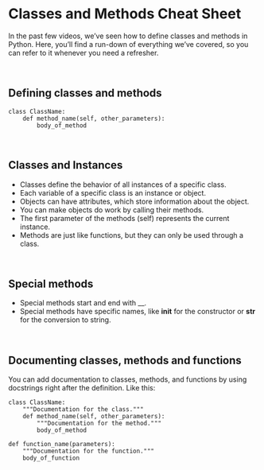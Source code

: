 # Classes and Methods Cheat Sheet
In the past few videos, we’ve seen how to define classes and methods in Python. Here, you’ll find a run-down of everything we’ve covered, so you can refer to it whenever you need a refresher.

<br>

## Defining classes and methods

```
class ClassName:
    def method_name(self, other_parameters):
        body_of_method
```
<br>

## Classes and Instances

* Classes define the behavior of all instances of a specific class.
* Each variable of a specific class is an instance or object.
* Objects can have attributes, which store information about the object.
* You can make objects do work by calling their methods.
* The first parameter of the methods (self) represents the current instance.
* Methods are just like functions, but they can only be used through a class.
<br>

## Special methods

* Special methods start and end with __.
* Special methods have specific names, like __init__ for the constructor or __str__ for the conversion to string.
<br>

## Documenting classes, methods and functions

You can add documentation to classes, methods, and functions by using docstrings right after the definition. Like this:

```
class ClassName:
    """Documentation for the class."""
    def method_name(self, other_parameters):
        """Documentation for the method."""
        body_of_method
        
def function_name(parameters):
    """Documentation for the function."""
    body_of_function
```

